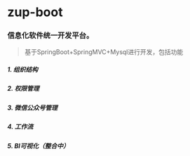 # zup-boot

### 信息化软件统一开发平台。

> 基于SpringBoot+SpringMVC+Mysql进行开发，包括功能

##### 1. 组织结构

##### 2. 权限管理

##### 3. 微信公众号管理

##### 4. 工作流

##### 5. BI可视化（整合中）

